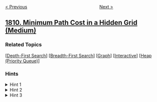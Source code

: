<!--|This file generated by command(leetcode description); DO NOT EDIT.    |-->
<!--+----------------------------------------------------------------------+-->
<!--|@author    awesee <openset.wang@gmail.com>                           |-->
<!--|@link      https://github.com/awesee                                 |-->
<!--|@home      https://github.com/awesee/leetcode                        |-->
<!--+----------------------------------------------------------------------+-->

[< Previous](../ad-free-sessions "Ad-Free Sessions")
　　　　　　　　　　　　　　　　
[Next >](../find-interview-candidates "Find Interview Candidates")

## [1810. Minimum Path Cost in a Hidden Grid (Medium)](https://leetcode.com/problems/minimum-path-cost-in-a-hidden-grid "隐藏网格下的最小消耗路径")



### Related Topics
  [[Depth-First Search](../../tag/depth-first-search/README.md)]
  [[Breadth-First Search](../../tag/breadth-first-search/README.md)]
  [[Graph](../../tag/graph/README.md)]
  [[Interactive](../../tag/interactive/README.md)]
  [[Heap (Priority Queue)](../../tag/heap-priority-queue/README.md)]

### Hints
<details>
<summary>Hint 1</summary>
The grid is at a maximum 100 x 100, so it is clever to assume that the robot's initial cell is grid[101][101]
</details>

<details>
<summary>Hint 2</summary>
Run a DFS from the robot's position to make sure that you can reach the target, otherwise you should return -1.
</details>

<details>
<summary>Hint 3</summary>
Now that you are sure you can reach the target and that you know the grid, run Dijkstra to find the minimum cost.
</details>
